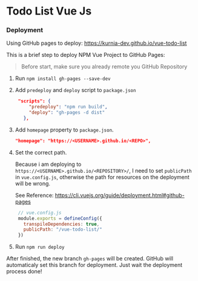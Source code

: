 # Todo List Vue Js

### Deployment
Using GitHub pages to deploy: https://kurnia-dev.github.io/vue-todo-list  

This is a brief step to deploy NPM Vue Project to GitHub Pages:  

  
> Before start, make sure you already remote you GitHub Repository

1. Run `npm install gh-pages --save-dev`
2. Add `predeploy` and `deploy` script to `package.json` 
   ```json
    "scripts": {
        "predeploy": "npm run build",
        "deploy": "gh-pages -d dist"
      },
   ```
    
4. Add `homepage` property to `package.json`. 
   ```json
   "homepage": "https://<USERNAME>.github.io/<REPO>",
   ```
3. Set the correct path.
   
   Because i am deploying to `https://<USERNAME>.github.io/<REPOSITORY>/`, I need to set `publicPath` in `vue.config.js`, otherwise the path for resources on the deployment will be wrong.

   See Reference: https://cli.vuejs.org/guide/deployment.html#github-pages
   ```javascript
    // vue.config.js
    module.exports = defineConfig({
      transpileDependencies: true, 
      publicPath: "/vue-todo-list/"
    })
   ```

5. Run `npm run deploy`

After finished, the new branch `gh-pages` will be created. GitHub will automaticaly set this branch for deployment. Just wait the deployment process done!
